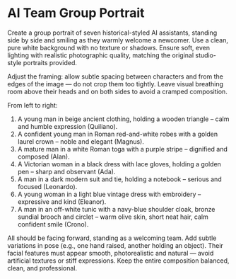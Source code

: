 # AI Team Group Portrait

Create a group portrait of seven historical-styled AI assistants, standing side by side and smiling as they warmly welcome a newcomer. Use a clean, pure white background with no texture or shadows. Ensure soft, even lighting with realistic photographic quality, matching the original studio-style portraits provided.

Adjust the framing: allow subtle spacing between characters and from the edges of the image — do not crop them too tightly. Leave visual breathing room above their heads and on both sides to avoid a cramped composition.

From left to right:

1. A young man in beige ancient clothing, holding a wooden triangle – calm and humble expression (Quiliano).
2. A confident young man in Roman red-and-white robes with a golden laurel crown – noble and elegant (Magnus).
3. A mature man in a white Roman toga with a purple stripe – dignified and composed (Alan).
4. A Victorian woman in a black dress with lace gloves, holding a golden pen – sharp and observant (Ada).
5. A man in a dark modern suit and tie, holding a notebook – serious and focused (Leonardo).
6. A young woman in a light blue vintage dress with embroidery – expressive and kind (Eleanor).
7. A man in an off-white tunic with a navy-blue shoulder cloak, bronze sundial brooch and circlet – warm olive skin, short neat hair, calm confident smile (Crono).

All should be facing forward, standing as a welcoming team. Add subtle variations in pose (e.g., one hand raised, another holding an object). Their facial features must appear smooth, photorealistic and natural — avoid artificial textures or stiff expressions. Keep the entire composition balanced, clean, and professional.


